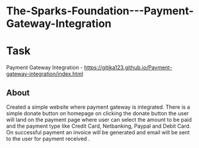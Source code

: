 # The-Sparks-Foundation---Payment-Gateway-Integration

# Task
Payment Gateway Integration - https://gitika123.github.io/Payment-gateway-integration/index.html

## About
Created a simple website where payment gateway is integrated. There is a simple donate button on homepage on clicking the donate button the user will land on the payment page where user can select the amount to be paid and the payment type like Credit Card, Netbanking, Paypal and Debit Card. On successful payment an invoice will be generated and email will be sent to the user for payment received .
